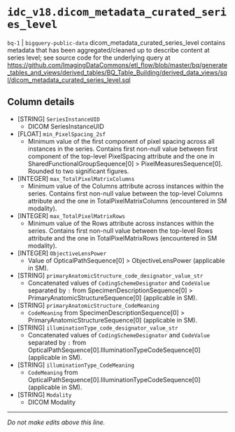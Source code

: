 # `idc_v18.dicom_metadata_curated_series_level`
`bq-1` | `bigquery-public-data`
dicom_metadata_curated_series_level contains metadata that has been aggregated/cleaned up to describe content at series level; see source code for the underlying query at https://github.com/ImagingDataCommons/etl_flow/blob/master/bq/generate_tables_and_views/derived_tables/BQ_Table_Building/derived_data_views/sql/dicom_metadata_curated_series_level.sql

## Column details
* [STRING]    `SeriesInstanceUID`
  - DICOM SeriesInstanceUID
* [FLOAT]     `min_PixelSpacing_2sf`
  - Minimum value of the first component of pixel spacing across all instances in the series. Contains first non-null value between first component of the top-level PixelSpacing attribute and the one in SharedFunctionalGroupSequence[0] > PixelMeasuresSequence[0]. Rounded to two significant figures.
* [INTEGER]   `max_TotalPixelMatrixColumns`
  - Minimum value of the Columns attribute across instances within the series. Contains first non-null value between the top-level Columns attribute and the one in TotalPixelMatrixColumns (encountered in SM modality).
* [INTEGER]   `max_TotalPixelMatrixRows`
  - Minimum value of the Rows attribute across instances within the series. Contains first non-null value between the top-level Rows attribute and the one in TotalPixelMatrixRows (encountered in SM modality).
* [INTEGER]   `ObjectiveLensPower`
  - Value of OpticalPathSequence[0] > ObjectiveLensPower (applicable in SM).
* [STRING]    `primaryAnatomicStructure_code_designator_value_str`
  - Concatenated values of `CodingSchemeDesignator` and `CodeValue` separated by `:` from SpecimenDescriptionSequence[0] > PrimaryAnatomicStructureSequence[0] (applicable in SM).
* [STRING]    `primaryAnatomicStructure_CodeMeaning`
  - `CodeMeaning` from SpecimenDescriptionSequence[0] > PrimaryAnatomicStructureSequence[0] (applicable in SM).
* [STRING]    `illuminationType_code_designator_value_str`
  - Concatenated values of `CodingSchemeDesignator` and `CodeValue` separated by `:` from OpticalPathSequence[0].IlluminationTypeCodeSequence[0] (applicable in SM).
* [STRING]    `illuminationType_CodeMeaning`
  - `CodeMeaning` from OpticalPathSequence[0].IlluminationTypeCodeSequence[0] (applicable in SM).
* [STRING]    `Modality`
  - DICOM Modality

-------------------------------------------------------------------------------
*Do not make edits above this line.*
